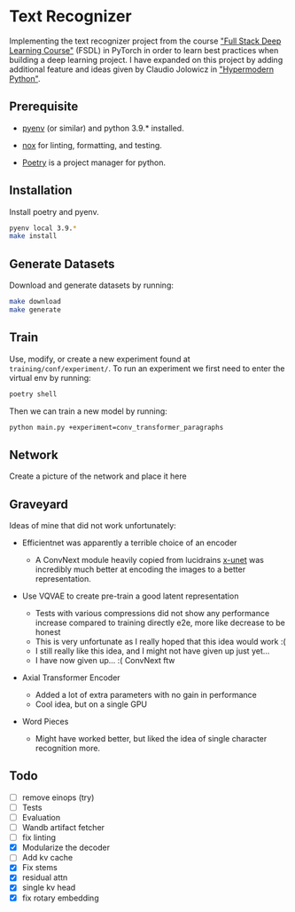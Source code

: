 # Text Recognizer
Implementing the text recognizer project from the course ["Full Stack Deep Learning Course"](https://fullstackdeeplearning.com/march2019) (FSDL) in PyTorch in order to learn best practices when building a deep learning project. I have expanded on this project by adding additional feature and ideas given by Claudio Jolowicz in ["Hypermodern Python"](https://cjolowicz.github.io/posts/hypermodern-python-01-setup/).

## Prerequisite

- [pyenv](https://github.com/pyenv/pyenv) (or similar) and python 3.9.\* installed.

- [nox](https://nox.thea.codes/en/stable/index.html) for linting, formatting, and testing.

- [Poetry](https://python-poetry.org/) is a project manager for python.

## Installation

Install poetry and pyenv.

```sh
pyenv local 3.9.*
make install
```

## Generate Datasets

Download and generate datasets by running:

```sh
make download
make generate
```

## Train

Use, modify, or create a new experiment found at `training/conf/experiment/`.
To run an experiment we first need to enter the virtual env by running:

```sh
poetry shell
```

Then we can train a new model by running:

```sh
python main.py +experiment=conv_transformer_paragraphs
```

## Network

Create a picture of the network and place it here

## Graveyard

Ideas of mine that did not work unfortunately:

* Efficientnet was apparently a terrible choice of an encoder
  - A ConvNext module heavily copied from lucidrains [x-unet](https://github.com/lucidrains/x-unet)
  was incredibly much better at encoding the images to a better representation.

* Use VQVAE to create pre-train a good latent representation
  - Tests with various compressions did not show any performance increase compared to training directly e2e, more like decrease to be honest
  - This is very unfortunate as I really hoped that this idea would work :(
  - I still really like this idea, and I might not have given up just yet...
  - I have now given up... :( ConvNext ftw

* Axial Transformer Encoder
  - Added a lot of extra parameters with no gain in performance
  - Cool idea, but on a single GPU

* Word Pieces
  - Might have worked better, but liked the idea of single character recognition more.

## Todo
- [ ] remove einops (try)
- [ ] Tests
- [ ] Evaluation
- [ ] Wandb artifact fetcher
- [ ] fix linting
- [x] Modularize the decoder
- [ ] Add kv cache
- [x] Fix stems
- [x] residual attn
- [x] single kv head
- [x] fix rotary embedding
